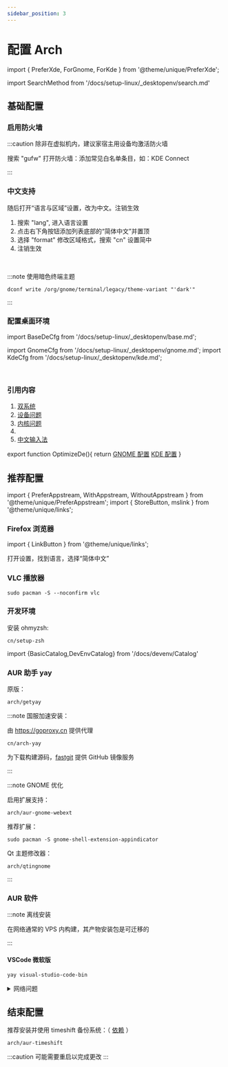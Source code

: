 ```yaml
---
sidebar_position: 3
---
```


# 配置 Arch

import {
PreferXde,
ForGnome,
ForKde
} from '@theme/unique/PreferXde';

<PreferXde gnome kde />

import SearchMethod from '/docs/setup-linux/\_desktopenv/search.md'

<SearchMethod />

## 基础配置

### 启用防火墙

:::caution 除非在虚拟机内，建议家宿主用设备均激活防火墙

搜索 "gufw" 打开防火墙：添加常见白名单条目，如：KDE Connect

:::

### 中文支持

<p><PreferXde gnome kde noSelector>
<ForGnome>随后打开“语言与区域”设置，改为中文。注销生效</ForGnome>
<ForKde>

1. 搜索 "lang", 进入语言设置
2. 点击右下角按钮添加列表底部的“简体中文”并置顶
3. 选择 "format" 修改区域格式，搜索 "cn" 设置简中
4. 注销生效

</ForKde>
</PreferXde></p>

<br/>

<PreferXde gnome kde noSelector>
<ForGnome>

:::note 使用暗色终端主题

    dconf write /org/gnome/terminal/legacy/theme-variant "'dark'"

:::

</ForGnome>
</PreferXde>

### 配置桌面环境

import BaseDeCfg from '/docs/setup-linux/\_desktopenv/base.md';

<BaseDeCfg />

import GnomeCfg from '/docs/setup-linux/\_desktopenv/gnome.md';
import KdeCfg from '/docs/setup-linux/\_desktopenv/kde.md';

<PreferXde gnome kde noSelector>
    <ForGnome><GnomeCfg /></ForGnome>
    <ForKde><KdeCfg /></ForKde>
</PreferXde>

<br/>

### 引用内容

1. <a target="_blank" href="../mustdo/dual-os">双系统</a>
2. <a target="_blank" href="../mustdo/device">设备问题</a>
3. <a target="_blank" href="../mustdo/kernel">内核问题</a>
4. <OptimizeDe />
5. <a target="_blank" href="../mustdo/chinese">中文输入法</a>

export function OptimizeDe(){
return <PreferXde gnome kde noSelector>
<ForGnome><a href='../mustdo/gnome' target='_blank'>GNOME 配置</a></ForGnome>
<ForKde><a href='../mustdo/kde' target='_blank'>KDE 配置</a></ForKde>
</PreferXde>
}

## 推荐配置

import {
PreferAppstream,
WithAppstream,
WithoutAppstream
} from '@theme/unique/PreferAppstream';
import { StoreButton, mslink } from '@theme/unique/links';

<PreferAppstream appstream pkgmgr />

### Firefox 浏览器

import { LinkButton } from '@theme/unique/links';

<p><LinkButton outline name="推荐的配置" href="/docs/goodsoft/firefox/config" newTab /></p>

打开设置，找到语言，选择“简体中文”

### VLC 播放器

 <PreferAppstream appstream pkgmgr noSelector>
<WithAppstream>
<StoreButton to='appstream://org.videolan.vlc' text='一键安装' /> </WithAppstream>
<WithoutAppstream>

    sudo pacman -S --noconfirm vlc

</WithoutAppstream>
</PreferAppstream>

### 开发环境

安装 ohmyzsh:

    cn/setup-zsh

import {BasicCatalog,DevEnvCatalog} from '/docs/devenv/Catalog'

<BasicCatalog />
<DevEnvCatalog hidePl />

### AUR 助手 yay

原版：

    arch/getyay

:::note 国服加速安装：

由 https://goproxy.cn 提供代理

    cn/arch-yay

为下载构建源码，[fastgit](https://doc.fastgit.org/zh-cn/guide.html) 提供 GitHub 镜像服务

:::

 <PreferXde gnome kde noSelector>
<ForGnome>

:::note GNOME 优化

启用扩展支持：

    arch/aur-gnome-webext

推荐扩展：

    sudo pacman -S gnome-shell-extension-appindicator

Qt 主题修改器：

    arch/qtingnome

:::

</ForGnome>
</PreferXde>

### AUR 软件

:::note 离线安装

在网络通常的 VPS 内构建，其产物安装包是可迁移的

:::

#### VSCode 微软版

    yay visual-studio-code-bin

 <details className='let-details-to-gray'>
<summary>网络问题</summary>

```shell
yes | sudo pacman -S v2ray v2ray-domain-list-community v2ray-geoip

yay v2raya-bin
sudo systemctl enable v2raya --now
```

</details>

## 结束配置

推荐安装并使用 timeshift 备份系统：（ [依赖](#开发环境) ）

    arch/aur-timeshift

:::caution 可能需要重启以完成更改
:::
